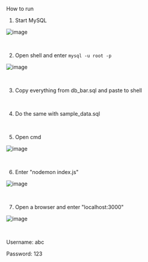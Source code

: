 How to run

1. Start MySQL

![image](https://github.com/user-attachments/assets/13e2a3d3-d3e6-45dd-baaa-7335cf34949d)

<br>

2. Open shell and enter ```mysql -u root -p```

![image](https://github.com/user-attachments/assets/3b10abb3-d341-410b-aa45-a75210f0ae90)

<br>

3. Copy everything from db_bar.sql and paste to shell

<br>

4. Do the same with sample_data.sql

<br>
   
5. Open cmd

![image](https://github.com/user-attachments/assets/fda37b5a-6daa-4f3e-9bef-d6e27b2c46bf)

<br>

6. Enter "nodemon index.js"

![image](https://github.com/user-attachments/assets/ad9d1ef4-2972-4c7e-94ae-cb26b943b41c)

<br>

7. Open a browser and enter "localhost:3000"

![image](https://github.com/user-attachments/assets/2b5ded7a-0afe-4266-9055-69b20b793fa4)

<br>

Username: abc

Password: 123
